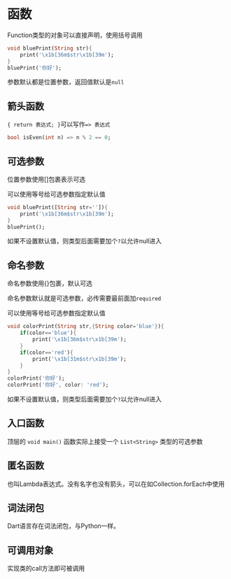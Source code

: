 # 函数

Function类型的对象可以直接声明，使用括号调用
```dart
void bluePrint(String str){
    print('\x1b[36m$str\x1b[39m');
}
bluePrint('你好');
```
参数默认都是位置参数，返回值默认是`null`


## 箭头函数

`{ return 表达式; }`可以写作`=> 表达式`
```dart
bool isEven(int n) => n % 2 == 0;
```


## 可选参数

位置参数使用[]包裹表示可选

可以使用等号给可选参数指定默认值
```dart
void bluePrint([String str='']){
    print('\x1b[36m$str\x1b[39m');
}
bluePrint();
```
如果不设置默认值，则类型后面需要加个`?`以允许null进入


## 命名参数

命名参数使用{}包裹，默认可选

命名参数默认就是可选参数，必传需要最前面加`required`

可以使用等号给可选参数指定默认值
```dart
void colorPrint(String str,{String color='blue'}){
    if(color=='blue'){
        print('\x1b[36m$str\x1b[39m');
    }
    if(color=='red'){
        print('\x1b[31m$str\x1b[39m');
    }
}
colorPrint('你好');
colorPrint('你好', color: 'red');
```
如果不设置默认值，则类型后面需要加个`?`以允许null进入


## 入口函数

顶层的 `void main()` 函数实际上接受一个 `List<String>` 类型的可选参数


## 匿名函数

也叫Lambda表达式。没有名字也没有箭头，可以在如Collection.forEach中使用


## 词法闭包

Dart语言存在词法闭包，与Python一样。

## 可调用对象

实现类的call方法即可被调用

